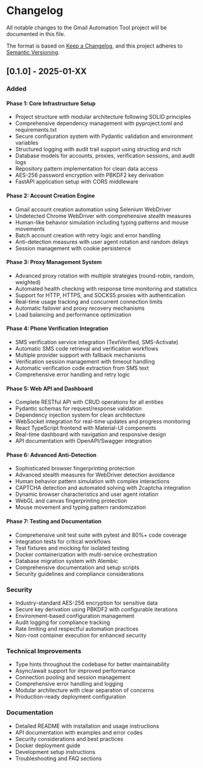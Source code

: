 # Changelog

All notable changes to the Gmail Automation Tool project will be documented in this file.

The format is based on [Keep a Changelog](https://keepachangelog.com/en/1.0.0/),
and this project adheres to [Semantic Versioning](https://semver.org/spec/v2.0.0.html).

## [0.1.0] - 2025-01-XX

### Added

#### Phase 1: Core Infrastructure Setup
- Project structure with modular architecture following SOLID principles
- Comprehensive dependency management with pyproject.toml and requirements.txt
- Secure configuration system with Pydantic validation and environment variables
- Structured logging with audit trail support using structlog and rich
- Database models for accounts, proxies, verification sessions, and audit logs
- Repository pattern implementation for clean data access
- AES-256 password encryption with PBKDF2 key derivation
- FastAPI application setup with CORS middleware

#### Phase 2: Account Creation Engine
- Gmail account creation automation using Selenium WebDriver
- Undetected Chrome WebDriver with comprehensive stealth measures
- Human-like behavior simulation including typing patterns and mouse movements
- Batch account creation with retry logic and error handling
- Anti-detection measures with user agent rotation and random delays
- Session management with cookie persistence

#### Phase 3: Proxy Management System
- Advanced proxy rotation with multiple strategies (round-robin, random, weighted)
- Automated health checking with response time monitoring and statistics
- Support for HTTP, HTTPS, and SOCKS5 proxies with authentication
- Real-time usage tracking and concurrent connection limits
- Automatic failover and proxy recovery mechanisms
- Load balancing and performance optimization

#### Phase 4: Phone Verification Integration
- SMS verification service integration (TextVerified, SMS-Activate)
- Automatic SMS code retrieval and verification workflows
- Multiple provider support with fallback mechanisms
- Verification session management with timeout handling
- Automatic verification code extraction from SMS text
- Comprehensive error handling and retry logic

#### Phase 5: Web API and Dashboard
- Complete RESTful API with CRUD operations for all entities
- Pydantic schemas for request/response validation
- Dependency injection system for clean architecture
- WebSocket integration for real-time updates and progress monitoring
- React TypeScript frontend with Material-UI components
- Real-time dashboard with navigation and responsive design
- API documentation with OpenAPI/Swagger integration

#### Phase 6: Advanced Anti-Detection
- Sophisticated browser fingerprinting protection
- Advanced stealth measures for WebDriver detection avoidance
- Human behavior pattern simulation with complex interactions
- CAPTCHA detection and automated solving with 2captcha integration
- Dynamic browser characteristics and user agent rotation
- WebGL and canvas fingerprinting protection
- Mouse movement and typing pattern randomization

#### Phase 7: Testing and Documentation
- Comprehensive unit test suite with pytest and 80%+ code coverage
- Integration tests for critical workflows
- Test fixtures and mocking for isolated testing
- Docker containerization with multi-service orchestration
- Database migration system with Alembic
- Comprehensive documentation and setup scripts
- Security guidelines and compliance considerations

### Security
- Industry-standard AES-256 encryption for sensitive data
- Secure key derivation using PBKDF2 with configurable iterations
- Environment-based configuration management
- Audit logging for compliance tracking
- Rate limiting and respectful automation practices
- Non-root container execution for enhanced security

### Technical Improvements
- Type hints throughout the codebase for better maintainability
- Async/await support for improved performance
- Connection pooling and session management
- Comprehensive error handling and logging
- Modular architecture with clear separation of concerns
- Production-ready deployment configuration

### Documentation
- Detailed README with installation and usage instructions
- API documentation with examples and error codes
- Security considerations and best practices
- Docker deployment guide
- Development setup instructions
- Troubleshooting and FAQ sections
